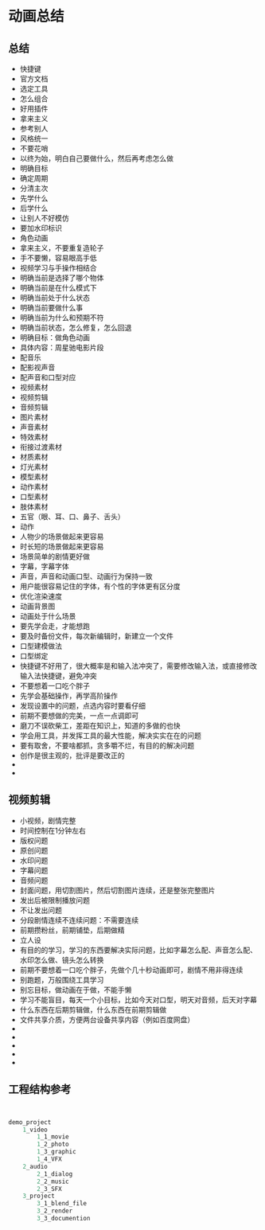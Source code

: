 # 动画总结

## 总结

* 快捷键
* 官方文档
* 选定工具
* 怎么组合
* 好用插件
* 拿来主义
* 参考别人
* 风格统一
* 不要花哨
* 以终为始，明白自己要做什么，然后再考虑怎么做
* 明确目标
* 确定周期
* 分清主次
* 先学什么
* 后学什么
* 让别人不好模仿
* 要加水印标识
* 角色动画
* 拿来主义，不要重复造轮子
* 手不要懒，容易眼高手低
* 视频学习与手操作相结合
* 明确当前是选择了哪个物体
* 明确当前是在什么模式下
* 明确当前处于什么状态
* 明确当前要做什么事
* 明确当前为什么和预期不符
* 明确当前状态，怎么修复，怎么回退
* 明确目标：做角色动画
* 具体内容：周星驰电影片段
* 配音乐
* 配影视声音
* 配声音和口型对应
* 视频素材
* 视频剪辑
* 音频剪辑
* 图片素材
* 声音素材
* 特效素材
* 衔接过渡素材
* 材质素材
* 灯光素材
* 模型素材
* 动作素材
* 口型素材
* 肢体素材
* 五官（眼、耳、口、鼻子、舌头）
* 动作
* 人物少的场景做起来更容易
* 时长短的场景做起来更容易
* 场景简单的剧情更好做
* 字幕，字幕字体
* 声音，声音和动画口型、动画行为保持一致
* 用户能很容易记住的字体，有个性的字体更有区分度
* 优化渲染速度
* 动画背景图
* 动画处于什么场景
* 要先学会走，才能想跑
* 要及时备份文件，每次新编辑时，新建立一个文件
* 口型建模做法
* 口型绑定
* 快捷键不好用了，很大概率是和输入法冲突了，需要修改输入法，或直接修改输入法快捷键，避免冲突
* 不要想着一口吃个胖子
* 先学会基础操作，再学高阶操作
* 发现设置中的问题，点选内容时要看仔细
* 前期不要想做的完美，一点一点调即可
* 磨刀不误砍柴工，差距在知识上，知道的多做的也快
* 学会用工具，并发挥工具的最大性能，解决实实在在的问题
* 要有取舍，不要啥都抓，贪多嚼不烂，有目的的解决问题
* 创作是很主观的，批评是要改正的
* 
* 

## 视频剪辑
* 小视频，剧情完整
* 时间控制在1分钟左右
* 版权问题
* 原创问题
* 水印问题
* 字幕问题
* 音频问题
* 封面问题，用切割图片，然后切割图片连续，还是整张完整图片
* 发出后被限制播放问题
* 不让发出问题
* 分段剧情连续不连续问题：不需要连续
* 前期攒粉丝，前期铺垫，后期做精
* 立人设
* 有目的的学习，学习的东西要解决实际问题，比如字幕怎么配、声音怎么配、水印怎么做、镜头怎么转换
* 前期不要想着一口吃个胖子，先做个几十秒动画即可，剧情不用非得连续
* 别跑题，万般围绕工具学习
* 别忘目标，做动画在于做，不能手懒
* 学习不能盲目，每天一个小目标，比如今天对口型，明天对音频，后天对字幕
* 什么东西在后期剪辑做，什么东西在前期剪辑做
* 文件共享介质，方便两台设备共享内容（例如百度网盘）
* 
* 
* 
* 
* 

## 工程结构参考
```sql


demo_project
	1_video
		1_1_movie
		1_2_photo
		1_3_graphic
		1_4_VFX
	2_audio
		2_1_dialog
		2_2_music
		2_3_SFX
	3_project
		3_1_blend_file
		3_2_render
		3_3_documention
```


